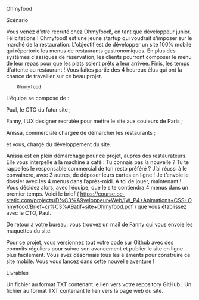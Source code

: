 Ohmyfood

Scénario

Vous venez d’être recruté chez Ohmyfood!, en tant que développeur junior. Félicitations !
Ohmyfood! est une jeune startup qui voudrait s'imposer sur le marché de la restauration. L'objectif est
de développer un site 100% mobile qui répertorie les menus de restaurants gastronomiques. En plus
des systèmes classiques de réservation, les clients pourront composer le menu de leur repas pour que
les plats soient prêts à leur arrivée. Finis, les temps d'attente au restaurant !
Vous faites partie des 4 heureux élus qui ont la chance de travailler sur ce beau projet.

        Ohmmyfood

L’équipe se compose de :

Paul, le CTO du futur site ;

Fanny, l’UX designer recrutée pour mettre le site aux couleurs de Paris ;

Anissa, commerciale chargée de démarcher les restaurants ;

et vous, chargé du développement du site.

Anissa est en plein démarchage pour ce projet, auprès des restaurateurs. Elle vous interpelle à la
machine à café :
Tu connais pas la nouvelle ? Tu te rappelles le responsable commercial de ton resto préféré ? J’ai réussi
à le convaincre, avec 3 autres, de déposer leurs cartes en ligne ! Je t’envoie le dossier avec les 4
menus dans l’après-midi. À toi de jouer, maintenant !
Vous décidez alors, avec l’équipe, que le site contiendra 4 menus dans un premier temps. Voici le brief
( https://course.oc-static.com/projects/D%C3%A9veloppeur+Web/IW_P4+Animations+CSS+Ohmyfood/Brief+cr%C3%A9atif+site+Ohmyfood.pdf )
que vous établissez avec le CTO, Paul.



De retour à votre bureau, vous trouvez un mail de Fanny qui vous envoie les maquettes du site.

Pour ce projet, vous versionnez tout votre code sur Github avec des commits réguliers pour suivre son
avancement et publier le site en ligne plus facilement.
Vous avez désormais tous les éléments pour construire ce site mobile. Vous vous lancez dans cette
nouvelle aventure !

Livrables

Un fichier au format TXT contenant le lien vers votre repository GitHub ;
Un fichier au format TXT contenant le lien vers la page web du site.
